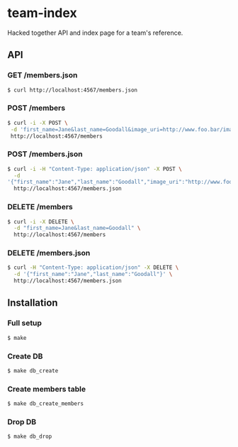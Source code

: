 # team-index
Hacked together API and index page for a team's reference.

## API
### GET /members.json
```bash
$ curl http://localhost:4567/members.json
```

### POST /members
```bash
$ curl -i -X POST \
 -d 'first_name=Jane&last_name=Goodall&image_uri=http://www.foo.bar/image.jpg' \
 http://localhost:4567/members
```

### POST /members.json
```bash
$ curl -i -H "Content-Type: application/json" -X POST \
  -d
'{"first_name":"Jane","last_name":"Goodall","image_uri":"http://www.foo.bar/image.jpg"}' \
  http://localhost:4567/members.json
```

### DELETE /members
```bash
$ curl -i -X DELETE \
  -d "first_name=Jane&last_name=Goodall" \
  http://localhost:4567/members
```

### DELETE /members.json
```bash
$ curl -H "Content-Type: application/json" -X DELETE \
  -d '{"first_name":"Jane","last_name":"Goodall"}' \
  http://localhost:4567/members.json
```

## Installation

### Full setup
```bash
$ make
```

### Create DB
```bash
$ make db_create
```

### Create members table
```bash
$ make db_create_members
```

### Drop DB
```bash
$ make db_drop
```
